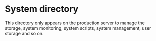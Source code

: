 # System directory

This directory only appears on the production server to manage the storage, system monitoring, system scripts, system management, user storage and so on.